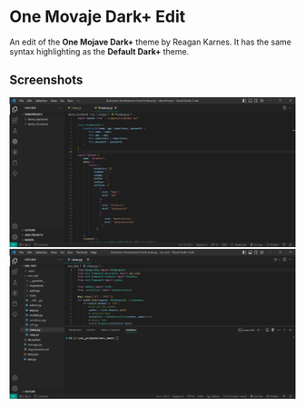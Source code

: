 # One Movaje Dark+ Edit

An edit of the **One Mojave Dark+** theme by Reagan Karnes. It has the same syntax highlighting as the **Default Dark+** theme.

## Screenshots
![Screenshot 1](images/screenshot_1.png)
![Screenshot 2](images/screenshot_2.png)
